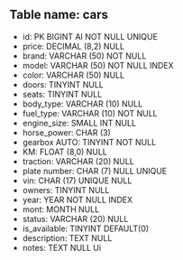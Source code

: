 ## Table name: cars

- id: PK BIGINT AI NOT NULL UNIQUE 
- price: DECIMAL (8,2) NULL
- brand: VARCHAR (50) NOT NULL
- model: VARCHAR (50) NOT NULL INDEX
- color: VARCHAR (50) NULL
- doors: TINYINT NULL 
- seats: TINYINT NULL
- body_type: VARCHAR (10) NULL
- fuel_type: VARCHAR (10) NOT NULL
- engine_size: SMALL INT NULL
- horse_power: CHAR (3)
- gearbox AUTO: TINYINT NOT NULL  
- KM: FLOAT (8,0) NULL
- traction: VARCHAR (20) NULL 
- plate number: CHAR (7) NULL UNIQUE
- vin: CHAR (17) UNIQUE NULL
- owners: TINYINT NULL
- year: YEAR NOT NULL INDEX
- mont: MONTH NULL
- status: VARCHAR (20) NULL 
- is_available: TINYINT DEFAULT(0)
- description: TEXT NULL
- notes: TEXT NULL
Ui